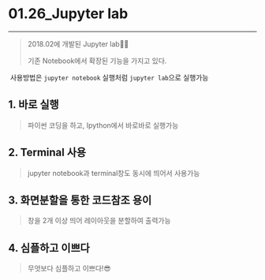 # 01.26_Jupyter lab

---

> 2018.02에 개발된 Jupyter lab🎈🎈
>
> 기존 Notebook에서 확장된 기능을 가지고 있다.

​	사용방법은 `jupyter notebook` 실행처럼 `jupyter lab`으로 실행가능

## 1. 바로 실행

> 파이썬 코딩을 하고, Ipython에서 바로바로 실행가능

## 2. Terminal 사용

> jupyter notebook과 terminal창도 동시에 띄어서 사용가능

## 3. 화면분할을 통한 코드참조 용이

> 창을 2개 이상 띄어 레이아웃을 분할하여 출력가능

## 4. 심플하고 이쁘다

> 무엇보다 심플하고 이쁘다!😎

